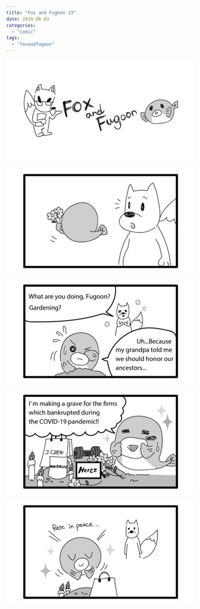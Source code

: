 ```yaml
---
title: "Fox and Fugoon 13"
date: 2020-06-03
categories: 
  - "comic"
tags: 
  - "foxandfugoon"
---
```


![](images/title_Fox_and_Fugoon.jpg)

![](images/13.1.jpeg)

![](images/13.2.jpeg)

![](images/13.3.jpeg)

![](images/13.4.jpeg)
